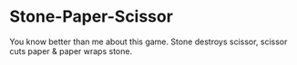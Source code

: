# Stone-Paper-Scissor
You know better than me about this game.
Stone destroys scissor, scissor cuts paper & paper wraps stone.
